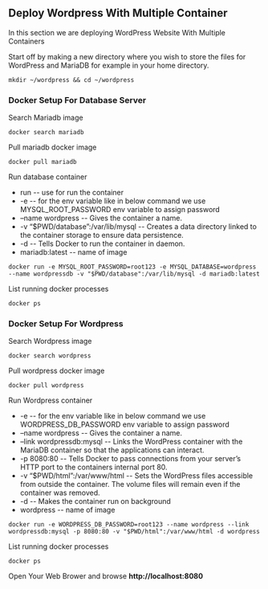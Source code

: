 ## Deploy Wordpress With Multiple Container 
In this section we are deploying WordPress Website With Multiple Containers

Start off by making a new directory where you wish to store the files for WordPress and MariaDB for example in your home directory.
```
mkdir ~/wordpress && cd ~/wordpress
```

### Docker Setup For Database Server 

Search Mariadb image
```
docker search mariadb
```

Pull mariadb docker image
```
docker pull mariadb
```

Run database container 
* run -- use for run the container
* -e -- for the env variable like in below command we use MYSQL_ROOT_PASSWORD env variable to assign password
* –name wordpress -- Gives the container a name.
* -v “$PWD/database”:/var/lib/mysql -- Creates a data directory linked to the container storage to ensure data persistence.
* -d -- Tells Docker to run the container in daemon.
* mariadb:latest -- name of image
```
docker run -e MYSQL_ROOT_PASSWORD=root123 -e MYSQL_DATABASE=wordpress --name wordpressdb -v "$PWD/database":/var/lib/mysql -d mariadb:latest
```

List running docker processes 
```
docker ps
```

### Docker Setup For Wordpress

Search Wordpress image
```
docker search wordpress
```

Pull wordpress docker image
```
docker pull wordpress
```

Run Wordpress container
* -e -- for the env variable like in below command we use WORDPRESS_DB_PASSWORD env variable to assign password
* –name wordpress -- Gives the container a name.
* –link wordpressdb:mysql -- Links the WordPress container with the MariaDB container so that the applications can interact.
* -p 8080:80 -- Tells Docker to pass connections from your server’s HTTP port to the containers internal port 80.
* -v “$PWD/html”:/var/www/html -- Sets the WordPress files accessible from outside the container. The volume files will remain even if the container was removed.
* -d -- Makes the container run on background
* wordpress -- name of image
```
docker run -e WORDPRESS_DB_PASSWORD=root123 --name wordpress --link wordpressdb:mysql -p 8080:80 -v "$PWD/html":/var/www/html -d wordpress
```

List running docker processes
```
docker ps
```
Open Your Web Brower and browse **http://localhost:8080**
